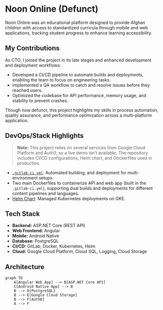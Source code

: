 # Noon Online (Defunct)

Noon Online was an educational platform designed to provide Afghan children with access to standardized curricula through mobile and web applications, tracking student progress to enhance learning accessibility.

## My Contributions

As CTO, I joined the project in its late stages and enhanced development and deployment workflows:

- Developed a CI/CD pipeline to automate builds and deployments, enabling the team to focus on engineering tasks.
- Implemented a QA workflow to catch and resolve issues before they reached users.
- Optimized the codebase for API performance, memory usage, and stability to prevent crashes.

Though now defunct, this project highlights my skills in process automation, quality assurance, and performance optimization across a multi-platform application.


## DevOps/Stack Highlights

> **Note:** This project relies on several services from Google Cloud Platform and Auth0, so a live demo isn’t available. The repository includes CI/CD configurations, Helm chart, and Dockerfiles used in production.

- [`.gitlab-ci.yml`](./.gitlab-ci.yml): Automated building, and deployment for multi-environment setups.
- Two main Dockerfiles to containerize API and web app (built in the `.gitlab-ci.yml`), supporting dual builds and deployments for different content pipelines and languages.
- [Helm Chart](./chart/Chart.yaml): Managed Kubernetes deployments on GKE.


## Tech Stack

- **Backend:** ASP.NET Core (REST API)
- **Web Frontend:** Angular
- **Mobile:** Android Native
- **Database:** PostgreSQL
- **CI/CD:** GitLab, Docker, Kubernetes, Helm
- **Cloud:** Google Cloud Platform, Cloud SQL, Logging, Cloud Storage

## Architecture
```mermaid
graph TD
    A[Angular Web App] --> B[ASP.NET Core API]
    C[Android Native App] --> B
    B --> D[PostgreSQL]
    B --> E[Google Cloud Storage]
    B --> F[Auth0]
    A --> F
```

<!-- ## How to run the application in a Windows 10 or Ubuntu 18.04.04 LTS.

### Run angular applications

#### To a Run application on Windows

First, we required to install Nodejs which you can get from [here](https://nodejs.org/en/download/)

After installing node js we have to install angular with the command

```bash
npm install -g @angular/cli
```

After installing angular we have to go to the appropriate repo in order to run applications.

To run we need 2 commands :

```bash
npm install
ng serve -o (To run the application in a local environment)
ng build --prod (To make a build of the repo to deploy it on the server which process create build in dist folder)
```

#### To a Run application on Ubuntu

First, install Nodejs from below commands

```bash
sudo apt-get update
sudo apt-get install nodejs
sudo apt-get install npm
```

After the above command executed successfully now, it turns to install angular environment and you can install it following below commands :

```bash
npm install -g @angular/cli
```

After installing angular we have to go to the appropriate repo in order to run applications.

To run we need 2 commands:

```bash
npm install
ng serve -o (To run the application in a local environment)
ng build --prod (To make a build of the repo to deploy it on the server which process create build in dist folder)
```

### Run .Net core application

#### Run .Net core in Windows

Make sure that you've installed Visual Studio 2017 or above

Download and install .net core latest SDK from [here](https://dotnet.microsoft.com/download)

Download and install .net core runtime from [here](https://dotnet.microsoft.com/download)

After successful installation open project in visual studio

Right-click On Training24Admin > Build

Now after a successful build, you can run the project by click F5 or option provided in the toolbar

To publish code you can right-click on Traning24Admin > Publish, incase you need to deploy your application on the server

#### Run .Net core in Ubuntu

The first thing to do is to install the necessary repository. To do this, open a terminal window and issue the following commands:

```bash
wget -q https://packages.microsoft.com/config/ubuntu/18.04/packages-microsoft-prod.deb
sudo dpkg -i packages-microsoft-prod.deb
```

Once the repository has been added, there's a single dependency that must be installed. Do this with the following commands:

```bash
sudo add-apt-repository universe
sudo apt-get install apt-transport-https
```

Finally, install DotNet Core with these commands:

```bash
sudo apt-get update
sudo apt-get install dotnet-sdk-2.1 <replace with the latest version want to use>
```

Build all class libraries from the solution

```bash
dotnet build
```

Locate to the main folder and run application

```bash
dotnet run
```

To publish code in release mode using below command:

```bash
dotnet publish -c Release
```

### To run hosted applications (web apps) via docker image

[Here](https://www.whitehorses.nl/blog/running-angular-application-docker-dummies) you got the best explanation for running angular web app via docker image for angular apps.

[Here](https://docs.microsoft.com/en-us/dotnet/core/docker/build-container)
you got the explanation and tutorial to run .net core app via docker image.

### The full list of prerequisite infrastructure for the application and critical configuration guidelines for them.

#### For angular web apps

There’s no prerequisite infrastructure for the application

#### For .Net Core app

There’s no prerequisite infrastructure for the application

### The full list of system environment variables required to run the application in its target environment

| Enviroment Variable name     | Porpose                                                                                                     | Example Values                                                                                                                               |
| ---------------------------- | ----------------------------------------------------------------------------------------------------------- | -------------------------------------------------------------------------------------------------------------------------------------------- |
| `ASPNETCORE_ENVIRONMENT`     | this one is for hosting environment like development or production                                          | ex `Staging` or `Production`                                                                                                                 |
| `ASPNET_DB_CONNECTIONSTRING` | database connection string                                                                                  | ex `server=ServerDetails;user id=UserName;database=NameOfDB;SslMode=none;Convert Zero Datetime=true;Allow User Variables=true;CharSet=utf8;` |
| `MANAGEMENTURL_ENVIRONMENT`  | this one is for Auth0 management environment                                                                | ex `https://yourdomain.auth0.com/oauth/token`                                                                                                |
| `CLIENT_ID_ENVIRONMENT`      | this one is for Auth0 client id                                                                             | ex`Provide your auth0 client id`                                                                                                             |
| `CLIENT_SECRET_ENVIRONMENT`  | this one is for client secret                                                                               | ex `Provide your auth0 client secret key`                                                                                                    |
| `AUDIENCE_ENVIRONMENT`       | this one for Auth0 audience environment                                                                     | ex `https://yourdomain.auth0.com/api/v2/`                                                                                                    |
| `DOMAINNAME_ENVIRONMENT`     | this one is for domain name with Auth0                                                                      | ex `yourdomain.auth0.com`                                                                                                                    |
| `PRIMARY_DOMAIN`             | domain provider of email server                                                                             | ex `smtp.gmail.com`                                                                                                                          |
| `PRIMARY_PORT`               | email provider port                                                                                         | ex `587`                                                                                                                                     |
| `USERNAME_EMAIL`             | your support email account                                                                                  | ex `yourmail@mail.com`                                                                                                                       |
| `USERNAME_PASSWORD`          | support email account password                                                                              | ex `test@test`                                                                                                                               |
| `LANGUAGE`                   | use fa for dari and pa for pashto if null then it consider as English                                       | ex `fa`                                                                                                                                      |
| `URLS`                       | use for listing application on port that we specified you need to mention both http and https url           | ex `http://*:80;https://*:443`                                                                                                               |
| `CLIENT_ID`                  | this one is for angular app, optional because it's already set in above named with `CLIENT_ID_ENVIRONMENT`  | ex`Provide your auth0 client id`                                                                                                             |
| `AUTH_DOMAIN`                | this one is for angular app, optional because it's already set in above named with `DOMAINNAME_ENVIRONMENT` | ex `yourdomain.auth0.com`                                                                                                                    |
| `AUDIENCE`                   | this one is for angular app, optional because it's already set in above named with `AUDIENCE_ENVIRONMENT`   | ex `https://yourdomain.auth0.com/api/v2/`                                                                                                    |

### The full list of system environment variables required to successfully perform the CI/CD process for the application.

| Enviroment Variable name     | Porpose                                                                                                     | Example Values                                                                                                                               |
| ---------------------------- | ----------------------------------------------------------------------------------------------------------- | -------------------------------------------------------------------------------------------------------------------------------------------- |
| `ASPNETCORE_ENVIRONMENT`     | this one is for hosting environment like development or production                                          | ex `Staging` or `Production`                                                                                                                 |
| `ASPNET_DB_CONNECTIONSTRING` | database connection string                                                                                  | ex `server=ServerDetails;user id=UserName;database=NameOfDB;SslMode=none;Convert Zero Datetime=true;Allow User Variables=true;CharSet=utf8;` |
| `MANAGEMENTURL_ENVIRONMENT`  | this one is for Auth0 management environment                                                                | ex `https://yourdomain.auth0.com/oauth/token`                                                                                                |
| `CLIENT_ID_ENVIRONMENT`      | this one is for Auth0 client id                                                                             | ex`Provide your auth0 client id`                                                                                                             |
| `CLIENT_SECRET_ENVIRONMENT`  | this one is for client secret                                                                               | ex `Provide your auth0 client secret key`                                                                                                    |
| `AUDIENCE_ENVIRONMENT`       | this one for Auth0 audience environment                                                                     | ex `https://yourdomain.auth0.com/api/v2/`                                                                                                    |
| `DOMAINNAME_ENVIRONMENT`     | this one is for domain name with Auth0                                                                      | ex `yourdomain.auth0.com`                                                                                                                    |
| `PRIMARY_DOMAIN`             | domain provider of email server                                                                             | ex `smtp.gmail.com`                                                                                                                          |
| `PRIMARY_PORT`               | email provider port                                                                                         | ex `587`                                                                                                                                     |
| `USERNAME_EMAIL`             | your support email account                                                                                  | ex `yourmail@mail.com`                                                                                                                       |
| `USERNAME_PASSWORD`          | support email account password                                                                              | ex `test@test`                                                                                                                               |
| `LANGUAGE`                   | use fa for dari and pa for pashto if null then it consider as English                                       | ex `fa`                                                                                                                                      |
| `URLS`                       | use for listing application on port that we specified you need to mention both http and https url           | http://_:80;https://_:443                                                                                                                    |
| `CLIENT_ID`                  | this one is for angular app, optional because it's already set in above named with `CLIENT_ID_ENVIRONMENT`  | ex`Provide your auth0 client id`                                                                                                             |
| `AUTH_DOMAIN`                | this one is for angular app, optional because it's already set in above named with `DOMAINNAME_ENVIRONMENT` | ex `yourdomain.auth0.com`                                                                                                                    |
| `AUDIENCE`                   | this one is for angular app, optional because it's already set in above named with `AUDIENCE_ENVIRONMENT`   | ex `https://yourdomain.auth0.com/api/v2/`                                                                                                    |

### Android application configuration details and documentation

#### Run Build in Terminal

##### How to build app in production

Change Credential in strings.xml file (Replace these values) from below location of repo:

```
app>src>release>res>values>strings.xml
```

Values you need to replace in string.xml file like below :

1. Open string.xml file from location that provided above.
2. Put values in front of Varible name
3. Save file in same location
4. Proceed to build application in production by following below steps

| Variable                        | Purpose                                 | Example values                            |
| ------------------------------- | --------------------------------------- | ----------------------------------------- |
| `com_auth0_client_id `          | provide your auth0 id here              | ex `your auth0 id`                        |
| `com_auth0_domain`              | provide your auth0 domain here          | ex `yourdomain.auth0.com`                 |
| `com_auth0_audience`            | this one for Auth0 audience environment | ex `https://yourdomain.auth0.com/api/v2/` |
| `com_auth0_database_connection` | Use auth0 authencation type             | ex `Username-Password-Authentication`     |
| `com_auth0_scope`               | auth0 authentication scope              | ex `openid offline_access`                |
| `BASE_URL`                      | your api hosting url                    | ex `https://yourdoamin.com/api/v1/`       |
| `YOUR_API_KEY`                  | file encryption library api key         | ex `your api key`                         |

###### Steps needs to follow:

Step 1:

Set the ADB path in the environment variable
Need to set the android SDK path.

```
Ex.= "C:\Users\Lenovo\AppData\Local\Android\sdk\platform-tools"
```

Setup Android Environment Variables refer to this link [here](http://www.automationtestinghub.com/setup-android-environment-variables/)

Step 2:

Open a command prompt and redirect to projects root folder [Enter the command to project folder]

```
Ex. = cd  "C:\Users\Lenovo\Desktop\ noon android application"
```

Step 3:

Type **gradlew assemblerelease** command.

After entering this command wait a few moments then it will display a message BUILD SUCCESSFULLY.

Step 4:

Type **gradlew installrelease** command.

This step is defined to install an APK in a device/emulator which is connected to the system via USB.

**Note: Must be connected to a device with a system via USB.**

##### How to build app in staging

Change Credential in strings.xml file (Replace these values) from below location of repo:

```
app>src>staging>res>values>strings.xml
```

Values you need to replace in string.xml file like below :

1. Open string.xml file from location that provided above.
2. Put values in front of Varible name
3. Save file in same location
4. Proceed to build application in production by following below steps

| Variable                        | Purpose                                 | Example values                            |
| ------------------------------- | --------------------------------------- | ----------------------------------------- |
| `com_auth0_client_id `          | provide your auth0 id here              | ex `your auth0 id`                        |
| `com_auth0_domain`              | provide your auth0 domain here          | ex `yourdomain.auth0.com`                 |
| `com_auth0_audience`            | this one for Auth0 audience environment | ex `https://yourdomain.auth0.com/api/v2/` |
| `com_auth0_database_connection` | Use auth0 authencation type             | ex `Username-Password-Authentication`     |
| `com_auth0_scope`               | auth0 authentication scope              | ex `openid offline_access`                |
| `BASE_URL`                      | your api hosting url                    | ex `https://yourdoamin.com/api/v1/`       |
| `YOUR_API_KEY`                  | file encryption library api key         | ex `your api key`                         |

Step 1:

Set the ADB path in the environment variable
Need to set the android SDK path.

```
Ex. = "C:\Users\Lenovo\AppData\Local\Android\sdk\platform-tools "
```

Step 2:

Open a command prompt and redirect to projects root folder [Enter command project folder]

```
Ex. = cd  "C:\Users\Lenovo\Desktop\ noon android application"
```

Step 3 :

Type **gradlew assemblestaging** command.

After entering this command wait a few moments then it will display a message BUILD SUCCESSFULLY.

Step 4:

Type **gradlew installstaging** command.

This step is defined to install an APK in a device/emulator which is connected to the system via USB.

**Note : Must be connected to a device with a system via USB.**

### Generate Signed APK using Commands

Step 1:

What is keystore ?

As a security measure, Android requires that apps be signed in order to be installed. Signing an app first requires creating keystores. A keystore is a storage mechanism for security certificates. A public key certificate is used to sign an APK before deployment to services like the Google Play Store. Signing the APK in this fashion allows Google to provide a high level of certainty that future updates to your APK of the same app come from you and not some malicious third party.

Type below command in terminal

```bash
jarsigner -keystore YOUR_KEYSTORE_PATH -storepass YOUR_KEYSTORE_PASSWORD app/build/outputs/apk/release/app-release-signed.apk YOUR_KEY_ALIAS
```

`YOUR_KEYSTORE_PATH` - path for keystore file that you created.

`YOUR_KEYSTORE_PASSWORD` - password for keystore file, this will be set during genration of keystore file. after we need to use same password everytime to sign application using keystore.

Step 2:

Zipaligning the apk

What is ziplingn?

zipalign is an archive alignment tool that provides important optimization to Android application (APK) files. The purpose is to ensure that all uncompressed data starts with a particular alignment relative to the start of the file. Specifically, it causes all uncompressed data within the APK, such as images or raw files, to be aligned on 4-byte boundaries. This allows all portions to be accessed directly with mmap() even if they contain binary data with alignment restrictions. The benefit is a reduction in the amount of RAM consumed when running the application.

This tool should always be used to align your APK file before distributing it to end-users. The Android build tools can handle this for you. Android Studio automatically aligns your APK.

Type below command in terminal :

```bash
your_android-sdk_path/android-sdk/build-tools/your_build_tools_version/zipalign -v 4 app/build/outputs/apk/release/app-release-signed.apk release.apk
```

**Note : Please refer below links in case of genration of keystore and setup too:**

https://stackoverflow.com/questions/50705658/how-to-sign-an-apk-through-command-line

https://developer.android.com/studio/build/building-cmdline#sign_cmdline

### For replace SSL certs in application

The SSL Certificate require to verify BASE_URL for api endpoints.

You can use SSL certificate that is used in your api server, download .crt file from your certificate provider and put in application with below location to inject and use verify api endpoints.

From below location, you can change SSL certs, please make sure while replacing keep naming convention same to avoid error and build fails :

```
AndroidApp>app>src>main>res>raw>noonssl.crt
```

### For google-services.json file in the application

goole-services.json file used for pushnotification and google service like firebase. interage in application.

google-services.json file contains all require information about project and credentails information in it that is used in application while using any of google service.

From below step you can find and download google-service.json file :

1. Signin in to [Firebase](https://console.firebase.google.com/u/0/)
2. Click on project if already exist
3. Click Setting Icon, then select Project settings.
4. In the Your apps card, select the platform for the app you want created.
5. Click google-services.json, then add it to your app.

From below location you can find the google-services.json file and you can change or replace if needed :

```
AndroidApp>app>google-services.json
``` -->
